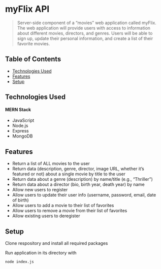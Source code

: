# myFlix API

> Server-side component of a “movies” web application called myFlix. The web
application will provide users with access to information about different
movies, directors, and genres. Users will be able to sign up, update their
personal information, and create a list of their favorite movies.


## Table of Contents

* [Technologies Used](#technologies-used)
* [Features](#features)
* [Setup](#setup)

## Technologies Used
#### MERN Stack
- JavaScript
- Node.js 
- Express
- MongoDB 

## Features

- Return a list of ALL movies to the user
- Return data (description, genre, director, image URL, whether it’s featured or not) about a single movie by title to the user
- Return data about a genre (description) by name/title (e.g., “Thriller”)
- Return data about a director (bio, birth year, death year) by name
- Allow new users to register
- Allow users to update their user info (username, password, email, date of birth)
- Allow users to add a movie to their list of favorites
- Allow users to remove a movie from their list of favorites
- Allow existing users to deregister

## Setup

Clone respository and install all required packages 

Run application in its directory with

`node index.js`





